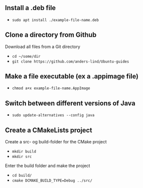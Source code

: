 ## Install a .deb file
- `sudo apt install ./example-file-name.deb`


## Clone a directory from Github
Download all files from a Git directory
- `cd ~/some/dir`
- `git clone https://github.com/anders-lind/Ubuntu-guides`


## Make a file executable (ex a .appimage file)
- `chmod a+x example-file-name.AppImage`



## Switch between different versions of Java
- `sudo update-alternatives --config java`



## Create a CMakeLists project
Create a src- og build-folder for the CMake project
- `mkdir build`
- `mkdir src`

Enter the build folder and make the project
- `cd build/`
- `cmake DCMAKE_BUILD_TYPE=Debug ../src/`


